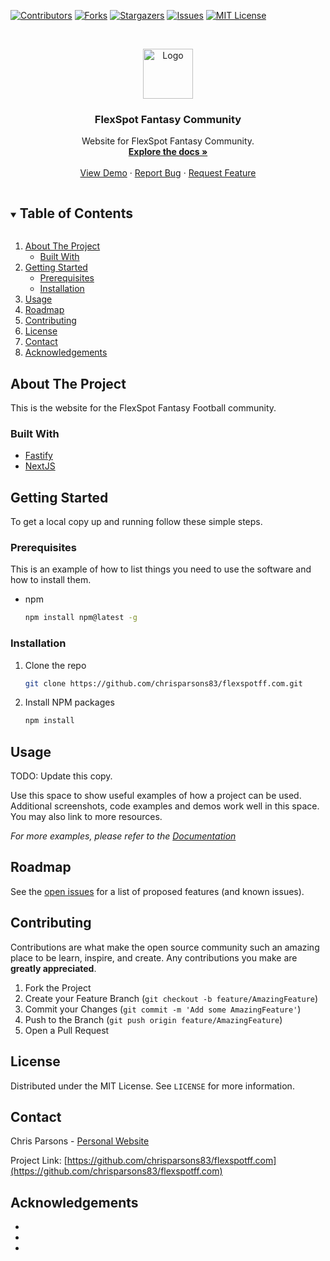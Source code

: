
<!-- PROJECT SHIELDS -->
<!--
*** I'm using markdown "reference style" links for readability.
*** Reference links are enclosed in brackets [ ] instead of parentheses ( ).
*** See the bottom of this document for the declaration of the reference variables
*** for contributors-url, forks-url, etc. This is an optional, concise syntax you may use.
*** https://www.markdownguide.org/basic-syntax/#reference-style-links
-->
[![Contributors][contributors-shield]][contributors-url]
[![Forks][forks-shield]][forks-url]
[![Stargazers][stars-shield]][stars-url]
[![Issues][issues-shield]][issues-url]
[![MIT License][license-shield]][license-url]



<!-- PROJECT LOGO -->
<br />
<p align="center">
  <a href="https://github.com/chrisparsons83/flexspotff.com">
    <img src="images/logo.png" alt="Logo" width="80" height="80">
  </a>

  <h3 align="center">FlexSpot Fantasy Community</h3>

  <p align="center">
    Website for FlexSpot Fantasy Community.
    <br />
    <a href="https://github.com/chrisparsons83/flexspotff.com"><strong>Explore the docs »</strong></a>
    <br />
    <br />
    <a href="https://github.com/chrisparsons83/flexspotff.com">View Demo</a>
    ·
    <a href="https://github.com/chrisparsons83/flexspotff.com/issues">Report Bug</a>
    ·
    <a href="https://github.com/chrisparsons83/flexspotff.com/issues">Request Feature</a>
  </p>
</p>



<!-- TABLE OF CONTENTS -->
<details open="open">
  <summary><h2 style="display: inline-block">Table of Contents</h2></summary>
  <ol>
    <li>
      <a href="#about-the-project">About The Project</a>
      <ul>
        <li><a href="#built-with">Built With</a></li>
      </ul>
    </li>
    <li>
      <a href="#getting-started">Getting Started</a>
      <ul>
        <li><a href="#prerequisites">Prerequisites</a></li>
        <li><a href="#installation">Installation</a></li>
      </ul>
    </li>
    <li><a href="#usage">Usage</a></li>
    <li><a href="#roadmap">Roadmap</a></li>
    <li><a href="#contributing">Contributing</a></li>
    <li><a href="#license">License</a></li>
    <li><a href="#contact">Contact</a></li>
    <li><a href="#acknowledgements">Acknowledgements</a></li>
  </ol>
</details>



<!-- ABOUT THE PROJECT -->
## About The Project

This is the website for the FlexSpot Fantasy Football community.


### Built With

* [Fastify](https://www.fastify.io/)
* [NextJS](https://nextjs.org/)


<!-- GETTING STARTED -->
## Getting Started

To get a local copy up and running follow these simple steps.

### Prerequisites

This is an example of how to list things you need to use the software and how to install them.
* npm
  ```sh
  npm install npm@latest -g
  ```

### Installation

1. Clone the repo
   ```sh
   git clone https://github.com/chrisparsons83/flexspotff.com.git
   ```
2. Install NPM packages
   ```sh
   npm install
   ```



<!-- USAGE EXAMPLES -->
## Usage

TODO: Update this copy.

Use this space to show useful examples of how a project can be used. Additional screenshots, code examples and demos work well in this space. You may also link to more resources.

_For more examples, please refer to the [Documentation](https://example.com)_



<!-- ROADMAP -->
## Roadmap

See the [open issues](https://github.com/chrisparsons83/flexspotff.com/issues) for a list of proposed features (and known issues).



<!-- CONTRIBUTING -->
## Contributing

Contributions are what make the open source community such an amazing place to be learn, inspire, and create. Any contributions you make are **greatly appreciated**.

1. Fork the Project
2. Create your Feature Branch (`git checkout -b feature/AmazingFeature`)
3. Commit your Changes (`git commit -m 'Add some AmazingFeature'`)
4. Push to the Branch (`git push origin feature/AmazingFeature`)
5. Open a Pull Request



<!-- LICENSE -->
## License

Distributed under the MIT License. See `LICENSE` for more information.



<!-- CONTACT -->
## Contact

Chris Parsons - [Personal Website](https://www.chris-parsons.com)

Project Link: [https://github.com/chrisparsons83/flexspotff.com](https://github.com/chrisparsons83/flexspotff.com)



<!-- ACKNOWLEDGEMENTS -->
## Acknowledgements

* []()
* []()
* []()





<!-- MARKDOWN LINKS & IMAGES -->
<!-- https://www.markdownguide.org/basic-syntax/#reference-style-links -->
[contributors-shield]: https://img.shields.io/github/contributors/chrisparsons83/repo.svg?style=for-the-badge
[contributors-url]: https://github.com/chrisparsons83/repo/graphs/contributors
[forks-shield]: https://img.shields.io/github/forks/chrisparsons83/repo.svg?style=for-the-badge
[forks-url]: https://github.com/chrisparsons83/repo/network/members
[stars-shield]: https://img.shields.io/github/stars/chrisparsons83/repo.svg?style=for-the-badge
[stars-url]: https://github.com/chrisparsons83/repo/stargazers
[issues-shield]: https://img.shields.io/github/issues/chrisparsons83/repo.svg?style=for-the-badge
[issues-url]: https://github.com/chrisparsons83/repo/issues
[license-shield]: https://img.shields.io/github/license/chrisparsons83/repo.svg?style=for-the-badge
[license-url]: https://github.com/chrisparsons83/repo/blob/master/LICENSE.txt
